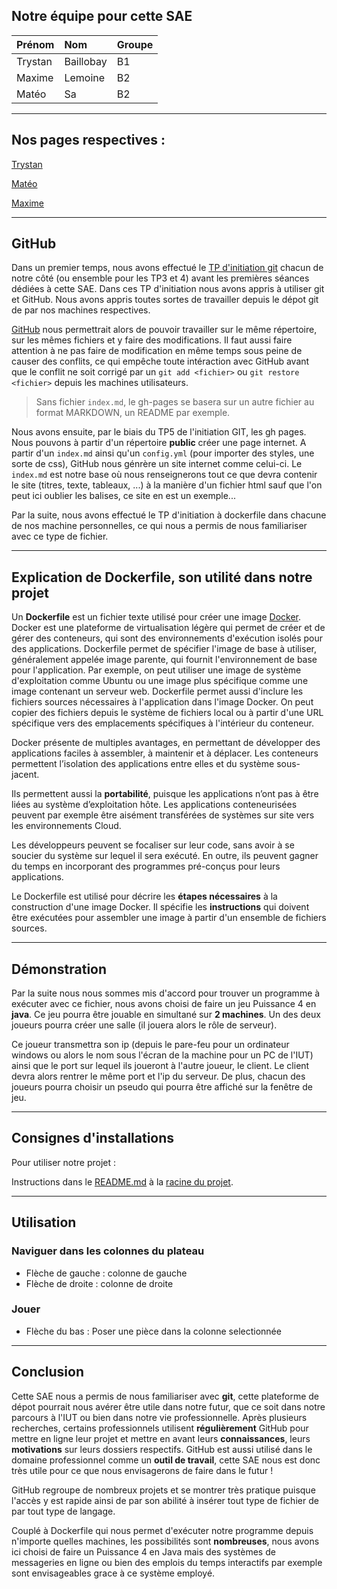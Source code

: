 ## Notre équipe pour cette SAE

| Prénom       | Nom               | Groupe |
|:-------------|:------------------|:-------|
| Trystan      | Baillobay         | B1     |
| Maxime       | Lemoine           | B2     |
| Matéo        | Sa                | B2     |

* * *

## Nos pages respectives :

[Trystan](https://github.com/ydroo)

[Matéo](https://github.com/MatKim76)

[Maxime](https://github.com/Maximeuuu)

* * *

## GitHub

Dans un premier temps, nous avons effectué le [TP d'initiation git](https://abderzah.github.io/Introduction-GIT) chacun de notre côté (ou ensemble pour les TP3 et 4) avant les premières séances dédiées 
à cette SAE. Dans ces TP d'initiation nous avons appris à utiliser git et GitHub. Nous avons appris toutes sortes de travailler depuis le dépot git de par
nos machines respectives.

[GitHub](https://github.com/) nous permettrait alors de pouvoir travailler sur le même répertoire, sur les mêmes fichiers et y faire des modifications. Il faut aussi faire 
attention à ne pas faire de modification en même temps sous peine de causer des conflits, ce qui empêche toute intéraction avec GitHub avant que le conflit 
ne soit corrigé par un ``git add <fichier>`` ou ``git restore <fichier>`` depuis les machines utilisateurs.

> Sans fichier ``index.md``, le gh-pages se basera sur un autre fichier au format MARKDOWN, un README par exemple.

Nous avons ensuite, par le biais du TP5 de l'initiation GIT, les gh pages. Nous pouvons à partir d'un répertoire **public** créer une page internet. A 
partir d'un ``index.md`` ainsi qu'un ``config.yml`` (pour importer des styles, une sorte de css), GitHub nous génrère un site internet comme celui-ci.
Le ``index.md`` est notre base où nous renseignerons tout ce que devra contenir le site (titres, texte, tableaux, ...) à la manière d'un fichier html sauf 
que l'on peut ici oublier les balises, ce site en est un exemple...

Par la suite, nous avons effectué le TP d'initiation à dockerfile dans chacune de nos machine personnelles, ce qui 
nous a permis de nous familiariser avec ce type de fichier. 

* * *

## Explication de Dockerfile, son utilité dans notre projet

Un **Dockerfile** est un fichier texte utilisé pour créer une image [Docker](https://www.docker.com/). Docker est une plateforme de virtualisation légère qui permet de créer et de gérer des conteneurs,
qui sont des environnements d'exécution isolés pour des applications. Dockerfile permet de spécifier l'image de base à utiliser, généralement appelée image parente,
qui fournit l'environnement de base pour l'application. Par exemple, on peut utiliser une image de système d'exploitation comme Ubuntu ou une image plus spécifique
comme une image contenant un serveur web. Dockerfile permet aussi d'inclure les fichiers sources nécessaires à l'application dans l'image Docker.
On peut copier des fichiers depuis le système de fichiers local ou à partir d'une URL spécifique vers des emplacements spécifiques à l'intérieur du conteneur.

Docker présente de multiples avantages, en permettant de développer des applications faciles à assembler, à maintenir et à déplacer. Les conteneurs 
permettent l’isolation des applications entre elles et du système sous-jacent.

Ils permettent aussi la **portabilité**, puisque les applications n’ont pas à être liées au système d’exploitation hôte. Les applications conteneurisées 
peuvent par exemple être aisément transférées de systèmes sur site vers les environnements Cloud.

Les développeurs peuvent se focaliser sur leur code, sans avoir à se soucier du système sur lequel il sera exécuté. En outre, ils peuvent gagner du temps 
en incorporant des programmes pré-conçus pour leurs applications.

Le Dockerfile est utilisé pour décrire les **étapes nécessaires** à la construction d'une image Docker. Il spécifie les **instructions** qui doivent être exécutées pour assembler
une image à partir d'un ensemble de fichiers sources.

* * *

## Démonstration

Par la suite nous nous sommes mis d'accord pour trouver un programme à exécuter avec ce fichier, nous avons choisi de faire un
jeu Puissance 4 en **java**. Ce jeu pourra être jouable en simultané sur **2 machines**. Un des deux joueurs pourra créer une salle
(il jouera alors le rôle de serveur). 

Ce joueur transmettra son ip (depuis le pare-feu pour un ordinateur windows ou alors le 
nom sous l'écran de la machine pour un PC de l'IUT) ainsi que le port sur lequel ils joueront à l'autre joueur, le client.
Le client devra alors rentrer le même port et l'ip du serveur. De plus, chacun des joueurs pourra choisir un pseudo qui pourra 
être affiché sur la fenêtre de jeu.

* * *

## Consignes d'installations

Pour utiliser notre projet :

Instructions dans le [README.md](https://github.com/MatKim76/docker-sae203/blob/main/README.md) à la [racine du projet](https://github.com/MatKim76/docker-sae203).

* * *

## Utilisation

### Naviguer dans les colonnes du plateau
- Flèche de gauche : colonne de gauche
- Flèche de droite : colonne de droite

### Jouer
- Flèche du bas    : Poser une pièce dans la colonne selectionnée

* * *

## Conclusion

Cette SAE nous a permis de nous familiariser avec **git**, cette plateforme de dépot pourrait nous avérer être utile dans notre 
futur, que ce soit dans notre parcours à l'IUT ou bien dans notre vie professionnelle. Après plusieurs recherches, certains professionnels utilisent **régulièrement**
GitHub pour mettre en ligne leur projet et mettre en avant leurs **connaissances**, leurs **motivations** sur leurs dossiers respectifs. GitHub est aussi utilisé dans le domaine
professionnel comme un **outil de travail**, cette SAE nous est donc très utile pour ce que nous envisagerons de faire dans le futur !

GitHub regroupe de nombreux projets et se montrer très pratique puisque l'accès y est rapide ainsi de par son abilité à insérer tout type de fichier de par tout type de langage.

Couplé à Dockerfile qui nous permet d'exécuter notre programme depuis n'importe quelles machines, les possibilités sont 
**nombreuses**, nous avons ici choisi de faire un Puissance 4 en Java mais des systèmes de messageries en ligne ou bien des emplois du temps interactifs par exemple
sont envisageables grace à ce système employé.
